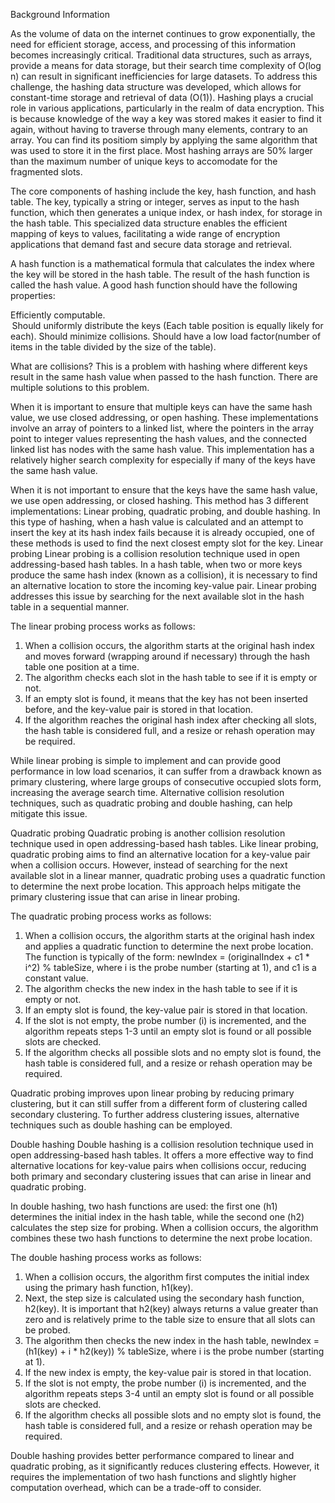 Background Information

As the volume of data on the internet continues to grow exponentially, the need for efficient storage, access, and processing of this information becomes increasingly critical. 
Traditional data structures, such as arrays, provide a means for data storage, but their search time complexity of O(log n) can result in significant inefficiencies for large datasets. 
To address this challenge, the hashing data structure was developed, which allows for constant-time storage and retrieval of data (O(1)).
Hashing plays a crucial role in various applications, particularly in the realm of data encryption. This is because knowledge of the way a key was stored makes it easier to find it again, without having to
traverse through many elements, contrary to an array. You can find its positiom simply by applying the same algorithm that was used to store it in the first place. 
Most hashing arrays are 50% larger than the maximum number of unique keys to accomodate for the fragmented slots.

The core components of hashing include the key, hash function, and hash table. 
The key, typically a string or integer, serves as input to the hash function, which then generates a unique index, or hash index, for storage in the hash table. 
This specialized data structure enables the efficient mapping of keys to values, facilitating a wide range of encryption applications that demand fast and secure data storage and retrieval.

A hash function is a mathematical formula that calculates the index where the key will be stored in the hash table. The result of the hash function is called the hash value.
A good hash function should have the following properties:

Efficiently computable.  
 Should uniformly distribute the keys (Each table position is equally likely for each).
Should minimize collisions.
Should have a low load factor(number of items in the table divided by the size of the table).

What are collisions?
This is a problem with hashing where different keys result in the same hash value when passed to the hash function. There are multiple solutions to this problem.

When it is important to ensure that multiple keys can have the same hash value, we use closed addressing, or open hashing.
These implementations involve an array of pointers to a linked list, where the pointers in the array point to integer values representing the hash values, and the connected
linked list has nodes with the same hash value. This implementation has a relatively higher search complexity for especially if many of the keys have the same hash value.

When it is not important to ensure that the keys have the same hash value, we use open addressing, or closed hashing. 
This method has 3 different implementations: Linear probing, quadratic probing, and double hashing.
In this type of hashing, when a hash value is calculated and an attempt to insert the key at its hash index fails because it is already occupied, 
one of these methods is used to find the next closest empty slot for the key.
Linear probing
Linear probing is a collision resolution technique used in open addressing-based hash tables. In a hash table, when two or more keys produce the same hash index (known as a collision), it is necessary to find an alternative location to store the incoming key-value pair. Linear probing addresses this issue by searching for the next available slot in the hash table in a sequential manner.

The linear probing process works as follows:

1. When a collision occurs, the algorithm starts at the original hash index and moves forward (wrapping around if necessary) through the hash table one position at a time.
2. The algorithm checks each slot in the hash table to see if it is empty or not.
3. If an empty slot is found, it means that the key has not been inserted before, and the key-value pair is stored in that location.
4. If the algorithm reaches the original hash index after checking all slots, the hash table is considered full, and a resize or rehash operation may be required.

While linear probing is simple to implement and can provide good performance in low load scenarios, it can suffer from a drawback known as primary clustering, where large groups of consecutive occupied slots form, increasing the average search time. Alternative collision resolution techniques, such as quadratic probing and double hashing, can help mitigate this issue.

Quadratic probing
Quadratic probing is another collision resolution technique used in open addressing-based hash tables. Like linear probing, quadratic probing aims to find an alternative location for a key-value pair when a collision occurs. However, instead of searching for the next available slot in a linear manner, quadratic probing uses a quadratic function to determine the next probe location. This approach helps mitigate the primary clustering issue that can arise in linear probing.

The quadratic probing process works as follows:

1. When a collision occurs, the algorithm starts at the original hash index and applies a quadratic function to determine the next probe location. The function is typically of the form: newIndex = (originalIndex + c1 * i^2) % tableSize, where i is the probe number (starting at 1), and c1 is a constant value.
2. The algorithm checks the new index in the hash table to see if it is empty or not.
3. If an empty slot is found, the key-value pair is stored in that location.
4. If the slot is not empty, the probe number (i) is incremented, and the algorithm repeats steps 1-3 until an empty slot is found or all possible slots are checked.
5. If the algorithm checks all possible slots and no empty slot is found, the hash table is considered full, and a resize or rehash operation may be required.

Quadratic probing improves upon linear probing by reducing primary clustering, but it can still suffer from a different form of clustering called secondary clustering. To further address clustering issues, alternative techniques such as double hashing can be employed.

Double hashing
Double hashing is a collision resolution technique used in open addressing-based hash tables. It offers a more effective way to find alternative locations for key-value pairs when collisions occur, reducing both primary and secondary clustering issues that can arise in linear and quadratic probing.

In double hashing, two hash functions are used: the first one (h1) determines the initial index in the hash table, while the second one (h2) calculates the step size for probing. When a collision occurs, the algorithm combines these two hash functions to determine the next probe location.

The double hashing process works as follows:

1. When a collision occurs, the algorithm first computes the initial index using the primary hash function, h1(key).
2. Next, the step size is calculated using the secondary hash function, h2(key). It is important that h2(key) always returns a value greater than zero and is relatively prime to the table size to ensure that all slots can be probed.
3. The algorithm then checks the new index in the hash table, newIndex = (h1(key) + i * h2(key)) % tableSize, where i is the probe number (starting at 1).
4. If the new index is empty, the key-value pair is stored in that location.
5. If the slot is not empty, the probe number (i) is incremented, and the algorithm repeats steps 3-4 until an empty slot is found or all possible slots are checked.
6. If the algorithm checks all possible slots and no empty slot is found, the hash table is considered full, and a resize or rehash operation may be required.

Double hashing provides better performance compared to linear and quadratic probing, as it significantly reduces clustering effects. However, it requires the implementation of two hash functions and slightly higher computation overhead, which can be a trade-off to consider.

